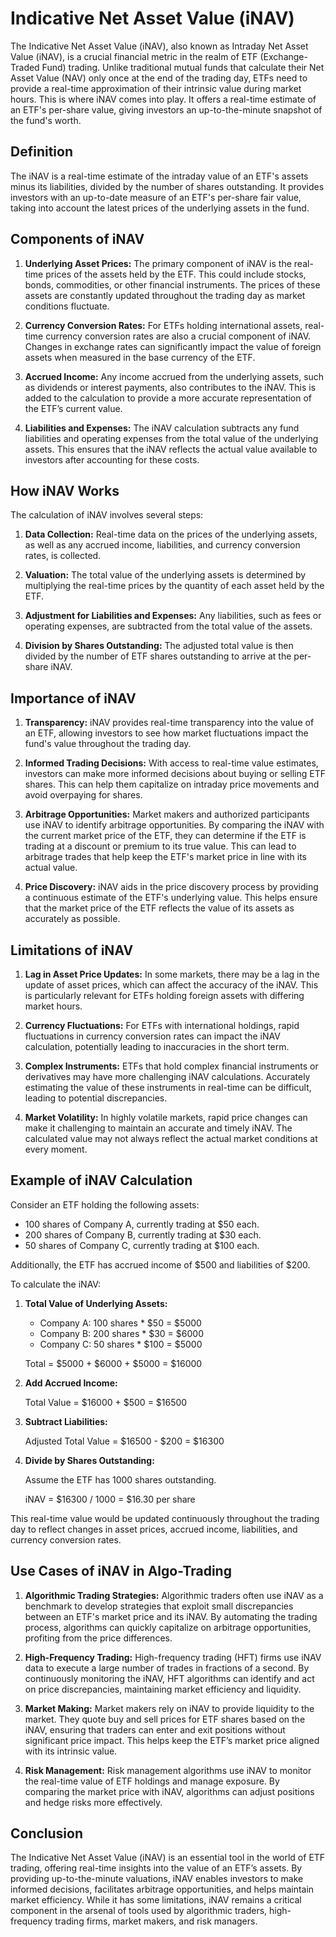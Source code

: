 # Indicative Net Asset Value (iNAV)

The Indicative Net Asset Value (iNAV), also known as Intraday Net Asset Value (iNAV), is a crucial financial metric in the realm of ETF (Exchange-Traded Fund) trading. Unlike traditional mutual funds that calculate their Net Asset Value (NAV) only once at the end of the trading day, ETFs need to provide a real-time approximation of their intrinsic value during market hours. This is where iNAV comes into play. It offers a real-time estimate of an ETF's per-share value, giving investors an up-to-the-minute snapshot of the fund's worth. 

## Definition

The iNAV is a real-time estimate of the intraday value of an ETF's assets minus its liabilities, divided by the number of shares outstanding. It provides investors with an up-to-date measure of an ETF's per-share fair value, taking into account the latest prices of the underlying assets in the fund.

## Components of iNAV

1. **Underlying Asset Prices:** The primary component of iNAV is the real-time prices of the assets held by the ETF. This could include stocks, bonds, commodities, or other financial instruments. The prices of these assets are constantly updated throughout the trading day as market conditions fluctuate.

2. **Currency Conversion Rates:** For ETFs holding international assets, real-time currency conversion rates are also a crucial component of iNAV. Changes in exchange rates can significantly impact the value of foreign assets when measured in the base currency of the ETF.

3. **Accrued Income:** Any income accrued from the underlying assets, such as dividends or interest payments, also contributes to the iNAV. This is added to the calculation to provide a more accurate representation of the ETF’s current value.

4. **Liabilities and Expenses:** The iNAV calculation subtracts any fund liabilities and operating expenses from the total value of the underlying assets. This ensures that the iNAV reflects the actual value available to investors after accounting for these costs.

## How iNAV Works

The calculation of iNAV involves several steps:

1. **Data Collection:** Real-time data on the prices of the underlying assets, as well as any accrued income, liabilities, and currency conversion rates, is collected.

2. **Valuation:** The total value of the underlying assets is determined by multiplying the real-time prices by the quantity of each asset held by the ETF.

3. **Adjustment for Liabilities and Expenses:** Any liabilities, such as fees or operating expenses, are subtracted from the total value of the assets.

4. **Division by Shares Outstanding:** The adjusted total value is then divided by the number of ETF shares outstanding to arrive at the per-share iNAV.

## Importance of iNAV

1. **Transparency:** iNAV provides real-time transparency into the value of an ETF, allowing investors to see how market fluctuations impact the fund's value throughout the trading day.

2. **Informed Trading Decisions:** With access to real-time value estimates, investors can make more informed decisions about buying or selling ETF shares. This can help them capitalize on intraday price movements and avoid overpaying for shares.

3. **Arbitrage Opportunities:** Market makers and authorized participants use iNAV to identify arbitrage opportunities. By comparing the iNAV with the current market price of the ETF, they can determine if the ETF is trading at a discount or premium to its true value. This can lead to arbitrage trades that help keep the ETF's market price in line with its actual value.

4. **Price Discovery:** iNAV aids in the price discovery process by providing a continuous estimate of the ETF's underlying value. This helps ensure that the market price of the ETF reflects the value of its assets as accurately as possible.

## Limitations of iNAV

1. **Lag in Asset Price Updates:** In some markets, there may be a lag in the update of asset prices, which can affect the accuracy of the iNAV. This is particularly relevant for ETFs holding foreign assets with differing market hours.

2. **Currency Fluctuations:** For ETFs with international holdings, rapid fluctuations in currency conversion rates can impact the iNAV calculation, potentially leading to inaccuracies in the short term.

3. **Complex Instruments:** ETFs that hold complex financial instruments or derivatives may have more challenging iNAV calculations. Accurately estimating the value of these instruments in real-time can be difficult, leading to potential discrepancies.

4. **Market Volatility:** In highly volatile markets, rapid price changes can make it challenging to maintain an accurate and timely iNAV. The calculated value may not always reflect the actual market conditions at every moment.

## Example of iNAV Calculation

Consider an ETF holding the following assets:

- 100 shares of Company A, currently trading at $50 each.
- 200 shares of Company B, currently trading at $30 each.
- 50 shares of Company C, currently trading at $100 each.

Additionally, the ETF has accrued income of $500 and liabilities of $200.

To calculate the iNAV:

1. **Total Value of Underlying Assets:**
   
   - Company A: 100 shares * $50 = $5000
   - Company B: 200 shares * $30 = $6000
   - Company C: 50 shares * $100 = $5000

   Total = $5000 + $6000 + $5000 = $16000

2. **Add Accrued Income:** 
   
   Total Value = $16000 + $500 = $16500

3. **Subtract Liabilities:**
   
   Adjusted Total Value = $16500 - $200 = $16300

4. **Divide by Shares Outstanding:**
   
   Assume the ETF has 1000 shares outstanding.

   iNAV = $16300 / 1000 = $16.30 per share

This real-time value would be updated continuously throughout the trading day to reflect changes in asset prices, accrued income, liabilities, and currency conversion rates.

## Use Cases of iNAV in Algo-Trading

1. **Algorithmic Trading Strategies:** Algorithmic traders often use iNAV as a benchmark to develop strategies that exploit small discrepancies between an ETF's market price and its iNAV. By automating the trading process, algorithms can quickly capitalize on arbitrage opportunities, profiting from the price differences.

2. **High-Frequency Trading:** High-frequency trading (HFT) firms use iNAV data to execute a large number of trades in fractions of a second. By continuously monitoring the iNAV, HFT algorithms can identify and act on price discrepancies, maintaining market efficiency and liquidity.

3. **Market Making:** Market makers rely on iNAV to provide liquidity to the market. They quote buy and sell prices for ETF shares based on the iNAV, ensuring that traders can enter and exit positions without significant price impact. This helps keep the ETF’s market price aligned with its intrinsic value.

4. **Risk Management:** Risk management algorithms use iNAV to monitor the real-time value of ETF holdings and manage exposure. By comparing the market price with iNAV, algorithms can adjust positions and hedge risks more effectively.

## Conclusion

The Indicative Net Asset Value (iNAV) is an essential tool in the world of ETF trading, offering real-time insights into the value of an ETF’s assets. By providing up-to-the-minute valuations, iNAV enables investors to make informed decisions, facilitates arbitrage opportunities, and helps maintain market efficiency. While it has some limitations, iNAV remains a critical component in the arsenal of tools used by algorithmic traders, high-frequency trading firms, market makers, and risk managers.
